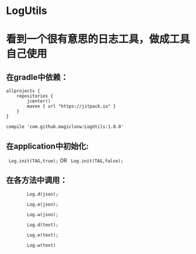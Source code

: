 # LogUtils
# 看到一个很有意思的日志工具，做成工具自己使用
## 在gradle中依赖：
```
allprojects {
    repositories {
        jcenter()
        maven { url "https://jitpack.io" }
    }
}

compile 'com.github.magiclonw:LogUtils:1.0.0'
```

## 在application中初始化:
 ` Log.init(TAG,true);` OR ` Log.init(TAG,false);`
## 在各方法中调用：
```
        Log.d(json);
        
        Log.e(json);
        
        Log.w(json);
        
        Log.d(text);
        
        Log.e(text);
        
        Log.w(text)
 ```

